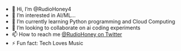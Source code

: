 - 👋 Hi, I’m @RudioHoney4
- 👀 I’m interested in AI/ML...
- 🌱 I’m currently learning Python programming and Cloud Computing
- 💞️ I’m looking to collaborate on ai coding experiments
- 📫 How to reach me [@RudioHoney on Twitter](https://twitter.com/RudioHoney)
- ⚡ Fun fact: Tech Loves Music

<!---
RudioHoney4/RudioHoney4 is a ✨ special ✨ repository because its `README.md` (this file) appears on your GitHub profile.
You can click the Preview link to take a look at your changes.
--->
